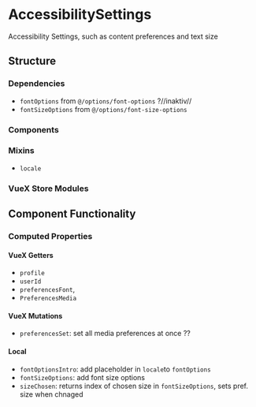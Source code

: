 AccessibilitySettings 
===============

Accessibility Settings, such as content preferences and text size 

## Structure

### Dependencies
- `fontOptions` from `@/options/font-options` ?//inaktiv//
- `fontSizeOptions` from `@/options/font-size-options`

### Components

### Mixins
- `locale`

### VueX Store Modules

Component Functionality
---------

### Computed Properties

#### VueX Getters
- `profile`
- `userId`
- `preferencesFont`,
- `PreferencesMedia`

#### VueX Mutations
- `preferencesSet`: set all media preferences at once ?? 

#### Local
- `fontOptionsIntro`: add placeholder in `locale`to `fontOptions`
- `fontSizeOptions`: add font size options  
- `sizeChosen`: returns index of chosen size in `fontSizeOptions`, sets pref. size when chnaged 
